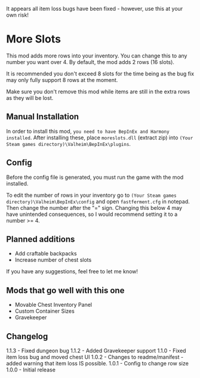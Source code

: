 It appears all item loss bugs have been fixed - however, use this at your own risk!

# More Slots
This mod adds more rows into your inventory. You can change this to any number you want over 4. By default, the mod adds 2 rows (16 slots).

It is recommended you don't exceed 8 slots for the time being as the bug fix may only fully support 8 rows at the moment.

Make sure you don't remove this mod while items are still in the extra rows as they will be lost.


## Manual Installation
In order to install this mod, `you need to have BepInEx and Harmony installed`. After installing these, place `moreslots.dll` (extract zip) into `(Your Steam games directory)\Valheim\BepInEx\plugins`.

## Config
Before the config file is generated, you must run the game with the mod installed.

To edit the number of rows in your inventory go to `(Your Steam games directory)\Valheim\BepInEx\config` and open `fastferment.cfg` in notepad. Then change the number after the "=" sign. Changing this below 4 may have unintended consequences, so I would recommend setting it to a number >= 4.

## Planned additions
- Add craftable backpacks
- Increase number of chest slots

If you have any suggestions, feel free to let me know!

## Mods that go well with this one
- Movable Chest Inventory Panel﻿
- Custom Container Sizes
- Gravekeeper

## Changelog
1.1.3 - Fixed dungeon bug
1.1.2 - Added Gravekeeper support
1.1.0 - Fixed item loss bug and moved chest UI
1.0.2 - Changes to readme/manifest - added warning that item loss IS possible.
1.0.1 - Config to change row size
1.0.0 - Initial release